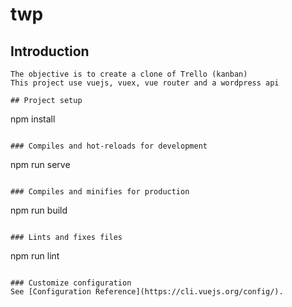 # twp

## Introduction

```
The objective is to create a clone of Trello (kanban)
This project use vuejs, vuex, vue router and a wordpress api

## Project setup
```

npm install

```

### Compiles and hot-reloads for development
```

npm run serve

```

### Compiles and minifies for production
```

npm run build

```

### Lints and fixes files
```

npm run lint

```

### Customize configuration
See [Configuration Reference](https://cli.vuejs.org/config/).
```
